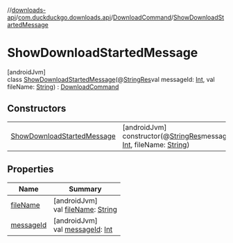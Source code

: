 //[downloads-api](../../../../index.md)/[com.duckduckgo.downloads.api](../../index.md)/[DownloadCommand](../index.md)/[ShowDownloadStartedMessage](index.md)

# ShowDownloadStartedMessage

[androidJvm]\
class [ShowDownloadStartedMessage](index.md)(@[StringRes](https://developer.android.com/reference/kotlin/androidx/annotation/StringRes.html)val messageId: [Int](https://kotlinlang.org/api/latest/jvm/stdlib/kotlin/-int/index.html), val fileName: [String](https://kotlinlang.org/api/latest/jvm/stdlib/kotlin/-string/index.html)) : [DownloadCommand](../index.md)

## Constructors

| | |
|---|---|
| [ShowDownloadStartedMessage](-show-download-started-message.md) | [androidJvm]<br>constructor(@[StringRes](https://developer.android.com/reference/kotlin/androidx/annotation/StringRes.html)messageId: [Int](https://kotlinlang.org/api/latest/jvm/stdlib/kotlin/-int/index.html), fileName: [String](https://kotlinlang.org/api/latest/jvm/stdlib/kotlin/-string/index.html)) |

## Properties

| Name | Summary |
|---|---|
| [fileName](file-name.md) | [androidJvm]<br>val [fileName](file-name.md): [String](https://kotlinlang.org/api/latest/jvm/stdlib/kotlin/-string/index.html) |
| [messageId](../message-id.md) | [androidJvm]<br>val [messageId](../message-id.md): [Int](https://kotlinlang.org/api/latest/jvm/stdlib/kotlin/-int/index.html) |
